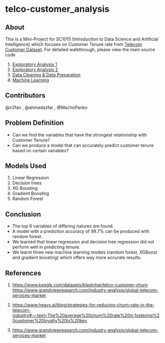 # telco-customer_analysis
## About
This is a Mini-Project for SC1015 (Introduction to Data Science and Artificial Intelligence) which focuses on Customer Tenure rate from [Telecom Customer Dataset](https://www.kaggle.com/datasets/blastchar/telco-customer-churn). For detailed walkthrough, please view the main source code 
1. [Exploratory Analysis 1](https://github.com/MachoPanko/telco-customer_analysis/blob/main/Exploratory%20Data%20Analysis%20Part%201.ipynb)
2. [Exploratory Analysis 2](https://github.com/MachoPanko/telco-customer_analysis/blob/main/Exploratory%20Data%20Analysis%20Part%202.ipynb)
3. [Data Cleaning & Data Preparation](https://github.com/MachoPanko/telco-customer_analysis/blob/main/SC1015%20Lab%20SC1%20Group%201%20Main.ipynb) 
4. [Machine Learning](https://github.com/MachoPanko/telco-customer_analysis/blob/main/SC1015%20Lab%20SC1%20Group%201%20Main.ipynb) 
## Contributors
@ir2fan , @ahmadazfar , @MachoPanko

## Problem Definition
- Can we find the variables that have the strongest relationship with Customer Tenure?
- Can we produce a model that can accurately predict customer tenure based on certain variables?

## Models Used
1. Linear Regression
2. Decision trees
3. XG Boosting
4. Gradient Boosting
5. Random Forest

## Conclusion
- The top 6 variables of differing natures are found.
- A model with a prediction accuracy of 99.7% can be produced with random forest.
- We learned that linear regression and decision tree regression did not perform well in predicting tenure.
- We learnt three new machine learning models (random forest, XGBoost and gradient boosting) which offers way more accurate results.

## References 
1) https://www.kaggle.com/datasets/blastchar/telco-customer-churn
https://www.grandviewresearch.com/industry-analysis/global-telecom-services-market

2) https://www.heavy.ai/blog/strategies-for-reducing-churn-rate-in-the-telecom-industry#:~:text=The%20average%20churn%20rate%20in,fostering%20customer%20loyalty%20is%20key.

3) https://www.grandviewresearch.com/industry-analysis/global-telecom-services-market
